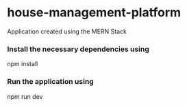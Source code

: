 # house-management-platform
Application created using the MERN Stack

### Install the necessary dependencies using
npm install 

### Run the application using 
npm run dev



